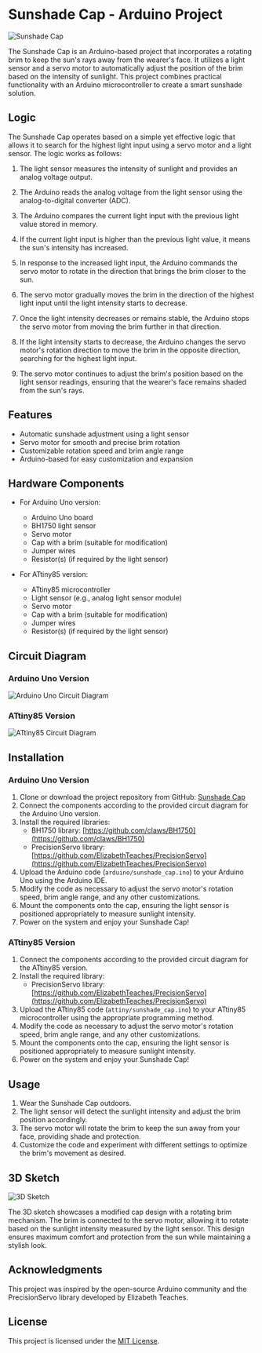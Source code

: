 # Sunshade Cap - Arduino Project

![Sunshade Cap](assets/sunshade_cap.jpg)

The Sunshade Cap is an Arduino-based project that incorporates a rotating brim to keep the sun's rays away from the wearer's face. It utilizes a light sensor and a servo motor to automatically adjust the position of the brim based on the intensity of sunlight. This project combines practical functionality with an Arduino microcontroller to create a smart sunshade solution.

## Logic

The Sunshade Cap operates based on a simple yet effective logic that allows it to search for the highest light input using a servo motor and a light sensor. The logic works as follows:

1. The light sensor measures the intensity of sunlight and provides an analog voltage output.

2. The Arduino reads the analog voltage from the light sensor using the analog-to-digital converter (ADC).

3. The Arduino compares the current light input with the previous light value stored in memory.

4. If the current light input is higher than the previous light value, it means the sun's intensity has increased.

5. In response to the increased light input, the Arduino commands the servo motor to rotate in the direction that brings the brim closer to the sun.

6. The servo motor gradually moves the brim in the direction of the highest light input until the light intensity starts to decrease.

7. Once the light intensity decreases or remains stable, the Arduino stops the servo motor from moving the brim further in that direction.

8. If the light intensity starts to decrease, the Arduino changes the servo motor's rotation direction to move the brim in the opposite direction, searching for the highest light input.

9. The servo motor continues to adjust the brim's position based on the light sensor readings, ensuring that the wearer's face remains shaded from the sun's rays.

## Features

- Automatic sunshade adjustment using a light sensor
- Servo motor for smooth and precise brim rotation
- Customizable rotation speed and brim angle range
- Arduino-based for easy customization and expansion

## Hardware Components

- For Arduino Uno version:
  - Arduino Uno board
  - BH1750 light sensor
  - Servo motor
  - Cap with a brim (suitable for modification)
  - Jumper wires
  - Resistor(s) (if required by the light sensor)

- For ATtiny85 version:
  - ATtiny85 microcontroller
  - Light sensor (e.g., analog light sensor module)
  - Servo motor
  - Cap with a brim (suitable for modification)
  - Jumper wires
  - Resistor(s) (if required by the light sensor)

## Circuit Diagram

### Arduino Uno Version

![Arduino Uno Circuit Diagram](assets/arduino_circuit_diagram.png)

### ATtiny85 Version

![ATtiny85 Circuit Diagram](assets/attiny_circuit_diagram.png)

## Installation

### Arduino Uno Version

1. Clone or download the project repository from GitHub: [Sunshade Cap](https://github.com/your_username/sunshade-cap)
2. Connect the components according to the provided circuit diagram for the Arduino Uno version.
3. Install the required libraries:
   - BH1750 library: [https://github.com/claws/BH1750](https://github.com/claws/BH1750)
   - PrecisionServo library: [https://github.com/ElizabethTeaches/PrecisionServo](https://github.com/ElizabethTeaches/PrecisionServo)
4. Upload the Arduino code (`arduino/sunshade_cap.ino`) to your Arduino Uno using the Arduino IDE.
5. Modify the code as necessary to adjust the servo motor's rotation speed, brim angle range, and any other customizations.
6. Mount the components onto the cap, ensuring the light sensor is positioned appropriately to measure sunlight intensity.
7. Power on the system and enjoy your Sunshade Cap!

### ATtiny85 Version

1. Connect the components according to the provided circuit diagram for the ATtiny85 version.
2. Install the required library:
   - PrecisionServo library: [https://github.com/ElizabethTeaches/PrecisionServo](https://github.com/ElizabethTeaches/PrecisionServo)
3. Upload the ATtiny85 code (`attiny/sunshade_cap.ino`) to your ATtiny85 microcontroller using the appropriate programming method.
4. Modify the code as necessary to adjust the servo motor's rotation speed, brim angle range, and any other customizations.
5. Mount the components onto the cap, ensuring the light sensor is positioned appropriately to measure sunlight intensity.
6. Power on the system and enjoy your Sunshade Cap!

## Usage

1. Wear the Sunshade Cap outdoors.
2. The light sensor will detect the sunlight intensity and adjust the brim position accordingly.
3. The servo motor will rotate the brim to keep the sun away from your face, providing shade and protection.
4. Customize the code and experiment with different settings to optimize the brim's movement as desired.

## 3D Sketch

![3D Sketch](assets/3d_sketch.png)

The 3D sketch showcases a modified cap design with a rotating brim mechanism. The brim is connected to the servo motor, allowing it to rotate based on the sunlight intensity measured by the light sensor. This design ensures maximum comfort and protection from the sun while maintaining a stylish look.

## Acknowledgments

This project was inspired by the open-source Arduino community and the PrecisionServo library developed by Elizabeth Teaches.

## License

This project is licensed under the [MIT License](LICENSE).
